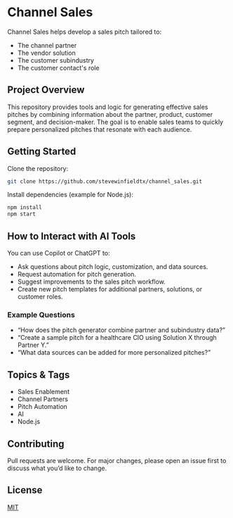 # Channel Sales

Channel Sales helps develop a sales pitch tailored to:
- The channel partner
- The vendor solution
- The customer subindustry
- The customer contact's role

## Project Overview

This repository provides tools and logic for generating effective sales pitches by combining information about the partner, product, customer segment, and decision-maker. The goal is to enable sales teams to quickly prepare personalized pitches that resonate with each audience.

## Getting Started

Clone the repository:
```bash
git clone https://github.com/stevewinfieldtx/channel_sales.git
```

Install dependencies (example for Node.js):
```bash
npm install
npm start
```

## How to Interact with AI Tools

You can use Copilot or ChatGPT to:
- Ask questions about pitch logic, customization, and data sources.
- Request automation for pitch generation.
- Suggest improvements to the sales pitch workflow.
- Create new pitch templates for additional partners, solutions, or customer roles.

### Example Questions

- “How does the pitch generator combine partner and subindustry data?”
- “Create a sample pitch for a healthcare CIO using Solution X through Partner Y.”
- “What data sources can be added for more personalized pitches?”

## Topics & Tags

- Sales Enablement
- Channel Partners
- Pitch Automation
- AI
- Node.js

## Contributing

Pull requests are welcome. For major changes, please open an issue first to discuss what you’d like to change.

## License

[MIT](LICENSE)